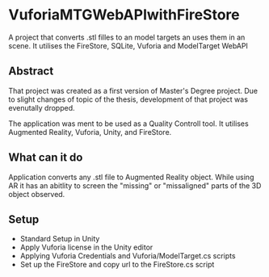 # VuforiaMTGWebAPIwithFireStore
A project that converts .stl filles to an model targets an uses them in an scene. It utilises the FireStore, SQLite, Vuforia and ModelTarget WebAPI

## Abstract
That project was created as a first version of Master's Degree project. 
Due to slight changes of topic of the thesis, development of that project was evenutally dropped. 

The application was ment to be used as a Quality Controll tool. It utilises Augmented Reality, Vuforia, Unity, and FireStore.

## What can it do

Application converts any .stl file to Augmented Reality object.
While using AR it has an abitlity to screen the "missing" or "missaligned" parts of the 3D object observed. 



## Setup
* Standard Setup in Unity
* Apply Vuforia license in the Unity editor
* Applying Vuforia Credentials and Vuforia/ModelTarget.cs scripts
* Set up the FireStore and copy url to the FireStore.cs script
